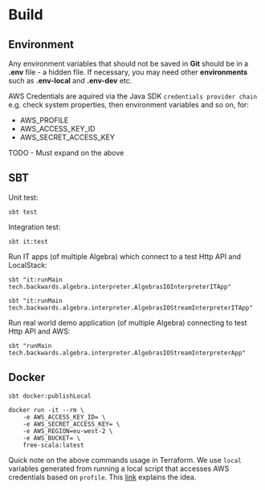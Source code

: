 # Build

## Environment

Any environment variables that should not be saved in **Git** should be in a **.env** file - a hidden file.
If necessary, you may need other **environments** such as **.env-local** and **.env-dev** etc.

AWS Credentials are aquired via the Java SDK `credentials provider chain` e.g. check system properties, then environment variables and so on, for:
- AWS_PROFILE
- AWS_ACCESS_KEY_ID
- AWS_SECRET_ACCESS_KEY

TODO - Must expand on the above

## SBT

Unit test:
```shell
sbt test
```

Integration test:
```shell
sbt it:test
```

Run IT apps (of multiple Algebra) which connect to a test Http API and LocalStack:
```shell
sbt "it:runMain tech.backwards.algebra.interpreter.AlgebrasIOInterpreterITApp"

sbt "it:runMain tech.backwards.algebra.interpreter.AlgebrasIOStreamInterpreterITApp"
```

Run real world demo application (of multiple Algebra) connecting to test Http API and AWS:
```shell
sbt "runMain tech.backwards.algebra.interpreter.AlgebrasIOStreamInterpreterApp"
```

## Docker

```shell
sbt docker:publishLocal
```

```shell
docker run -it --rm \
	-e AWS_ACCESS_KEY_ID= \
	-e AWS_SECRET_ACCESS_KEY= \
	-e AWS_REGION=eu-west-2 \
	-e AWS_BUCKET= \
	free-scala:latest
```

Quick note on the above commands usage in Terraform.
We use `local` variables generated from running a local script that accesses AWS credentials based on `profile`.
This [link](https://www.cloudwalker.io/2021/10/09/terraform-external-data-source/) explains the idea.